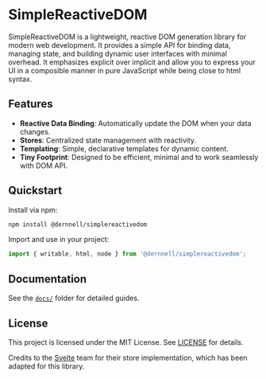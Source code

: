 # SimpleReactiveDOM

SimpleReactiveDOM is a lightweight, reactive DOM generation library for modern web development. It provides a simple API for binding data, managing state, and building dynamic user interfaces with minimal overhead.
It emphasizes explicit over implicit and allow you to express your UI in a composible manner in pure JavaScript while being close to html syntax.

## Features

- **Reactive Data Binding**: Automatically update the DOM when your data changes.
- **Stores**: Centralized state management with reactivity.
- **Templating**: Simple, declarative templates for dynamic content.
- **Tiny Footprint**: Designed to be efficient, minimal and to work seamlessly with DOM API.

## Quickstart

Install via npm:

```bash
npm install @dernnell/simplereactivedom
```

Import and use in your project:

```ts
import { writable, html, node } from '@dernnell/simplereactivedom';


```

## Documentation

See the [`docs/`](docs/) folder for detailed guides.


## License

This project is licensed under the MIT License. See [LICENSE](LICENSE) for details.

Credits to the [Svelte](https://svelte.dev/) team for their store implementation, which has been adapted for this library.
